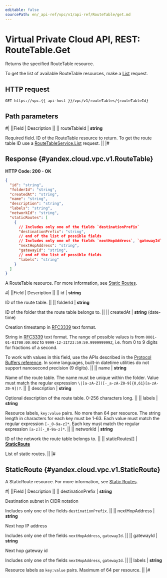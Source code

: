 ```yaml
---
editable: false
sourcePath: en/_api-ref/vpc/v1/api-ref/RouteTable/get.md
---
```


# Virtual Private Cloud API, REST: RouteTable.Get

Returns the specified RouteTable resource.

To get the list of available RouteTable resources, make a [List](/docs/vpc/api-ref/RouteTable/list#List) request.

## HTTP request

```
GET https://vpc.{{ api-host }}/vpc/v1/routeTables/{routeTableId}
```

## Path parameters

#|
||Field | Description ||
|| routeTableId | **string**

Required field. ID of the RouteTable resource to return.
To get the route table ID use a [RouteTableService.List](/docs/vpc/api-ref/RouteTable/list#List) request. ||
|#

## Response {#yandex.cloud.vpc.v1.RouteTable}

**HTTP Code: 200 - OK**

```json
{
  "id": "string",
  "folderId": "string",
  "createdAt": "string",
  "name": "string",
  "description": "string",
  "labels": "string",
  "networkId": "string",
  "staticRoutes": [
    {
      // Includes only one of the fields `destinationPrefix`
      "destinationPrefix": "string",
      // end of the list of possible fields
      // Includes only one of the fields `nextHopAddress`, `gatewayId`
      "nextHopAddress": "string",
      "gatewayId": "string",
      // end of the list of possible fields
      "labels": "string"
    }
  ]
}
```

A RouteTable resource. For more information, see [Static Routes](/docs/vpc/concepts/routing).

#|
||Field | Description ||
|| id | **string**

ID of the route table. ||
|| folderId | **string**

ID of the folder that the route table belongs to. ||
|| createdAt | **string** (date-time)

Creation timestamp in [RFC3339](https://www.ietf.org/rfc/rfc3339.txt) text format.

String in [RFC3339](https://www.ietf.org/rfc/rfc3339.txt) text format. The range of possible values is from
`0001-01-01T00:00:00Z` to `9999-12-31T23:59:59.999999999Z`, i.e. from 0 to 9 digits for fractions of a second.

To work with values in this field, use the APIs described in the
[Protocol Buffers reference](https://developers.google.com/protocol-buffers/docs/reference/overview).
In some languages, built-in datetime utilities do not support nanosecond precision (9 digits). ||
|| name | **string**

Name of the route table.
The name must be unique within the folder.
Value must match the regular expression `\|[a-zA-Z]([-_a-zA-Z0-9]{0,61}[a-zA-Z0-9])?`. ||
|| description | **string**

Optional description of the route table. 0-256 characters long. ||
|| labels | **string**

Resource labels, `key:value` pairs.
No more than 64 per resource.
The string length in characters for each key must be 1-63.
Each value must match the regular expression `[-_0-9a-z]*`.
Each key must match the regular expression `[a-z][-_0-9a-z]*`. ||
|| networkId | **string**

ID of the network the route table belongs to. ||
|| staticRoutes[] | **[StaticRoute](#yandex.cloud.vpc.v1.StaticRoute)**

List of static routes. ||
|#

## StaticRoute {#yandex.cloud.vpc.v1.StaticRoute}

A StaticRoute resource. For more information, see [Static Routes](/docs/vpc/concepts/routing).

#|
||Field | Description ||
|| destinationPrefix | **string**

Destination subnet in CIDR notation

Includes only one of the fields `destinationPrefix`. ||
|| nextHopAddress | **string**

Next hop IP address

Includes only one of the fields `nextHopAddress`, `gatewayId`. ||
|| gatewayId | **string**

Next hop gateway id

Includes only one of the fields `nextHopAddress`, `gatewayId`. ||
|| labels | **string**

Resource labels as `` key:value `` pairs. Maximum of 64 per resource. ||
|#